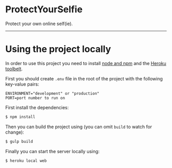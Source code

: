 # ProtectYourSelfie
Protect your own online self(ie).

* * *

# Using the project locally
In order to use this project you need to install [node and npm](https://nodejs.org/en/) and the
[Heroku toolbelt](https://devcenter.heroku.com/articles/heroku-cli).

First you should create `.env` file in the root of the project with the following key-value pairs:
```
ENVIRONMENT="development" or "production"
PORT=port number to run on
```

First install the dependencies:
```bash
$ npm install
```

Then you can build the project using (you can omit `build` to watch for change):
```bash
$ gulp build
```

Finally you can start the server locally using:
```bash
$ heroku local web
```
